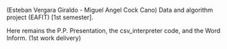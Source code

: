 (Esteban Vergara Giraldo - Miguel Angel Cock Cano) Data and algorithm project (EAFIT) [1st semester].

Here remains the P.P. Presentation, the csv_interpreter code, and the Word Inform. 
(1st work delivery)
